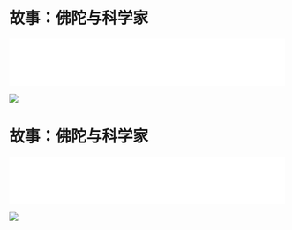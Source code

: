 # 故事：佛陀与科学家
<iframe frameborder="0" marginwidth="0" marginheight="0" width=500 height=86 src="./mp3/7-0.mp3"></iframe>

![](./img/7-0.webp)

# 故事：佛陀与科学家
<iframe frameborder="0" marginwidth="0" marginheight="0" width=500 height=86 src="./mp3/7-0.mp3"></iframe>

![](./img/7-0.webp)

